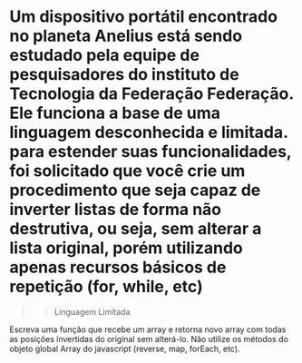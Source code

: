 # Um dispositivo portátil encontrado no planeta Anelius está sendo estudado pela equipe de pesquisadores do instituto de Tecnologia da Federação Federação. Ele funciona a base de uma linguagem desconhecida e limitada. para estender suas funcionalidades, foi solicitado que você crie um procedimento que seja capaz de inverter listas de forma não destrutiva, ou seja, sem alterar a lista original, porém utilizando apenas recursos básicos de repetição (for, while, etc)

> > Linguagem Limitada

Escreva uma função que recebe um array e retorna novo array com todas as posições invertidas do original sem alterá-lo. Não utilize os métodos do objeto global Array do javascript (reverse, map, forEach, etc).
